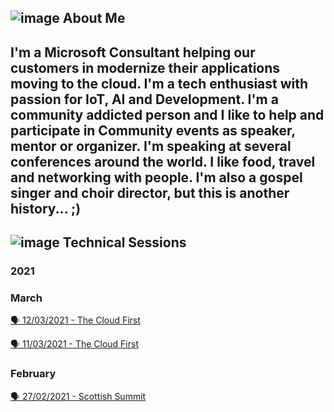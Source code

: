 ## ![image](https://user-images.githubusercontent.com/1767160/178777448-d5dee178-d461-4746-bf16-b1e85a2ed8b0.png) About Me ##

I'm a Microsoft Consultant helping our customers in modernize their applications moving to the cloud.
I'm a tech enthusiast with passion for **IoT**, **AI** and **Development**. I'm a community addicted person and I like to help and participate in Community events as speaker, mentor or organizer.
I'm speaking at several conferences around the world.
I like food, travel and networking with people.
I'm also a gospel singer and choir director, but this is another history... ;) 
----

## ![image](https://user-images.githubusercontent.com/1767160/178779745-c97c9f62-3301-4f48-8ade-ae3d302cf018.png) Technical Sessions

### 2021

### March
<p>
<a href="https://github.com/dpcons/DPCons/blob/main/TechSessions/20210312-AIDay.md"> 🗣️ 12/03/2021 - The Cloud First
</a>
</p>

<p>
<a href="https://github.com/dpcons/DPCons/blob/main/TechSessions/20210311-TheCLoudFirst.md"> 🗣️ 11/03/2021 - The Cloud First
</a>
</p>

### February
<p>
<a href="https://github.com/dpcons/DPCons/blob/main/TechSessions/20210227-ScottishSummit.md"> 🗣️ 27/02/2021 - Scottish Summit
</a>
</p>


<!--
**dpcons/DPCons** is a ✨ _special_ ✨ repository because its `README.md` (this file) appears on your GitHub profile.

Here are some ideas to get you started:

- 🔭 I’m currently working on ...
- 🌱 I’m currently learning ...
- 👯 I’m looking to collaborate on ...
- 🤔 I’m looking for help with ...
- 💬 Ask me about ...
- 📫 How to reach me: ...
- 😄 Pronouns: ...
- ⚡ Fun fact: ...
-->
